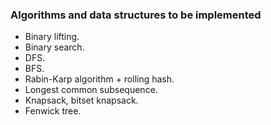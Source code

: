 ### Algorithms and data structures to be implemented
* Binary lifting.
* Binary search.
* DFS.
* BFS.
* Rabin-Karp algorithm + rolling hash.
* Longest common subsequence.
* Knapsack, bitset knapsack.
* Fenwick tree.
